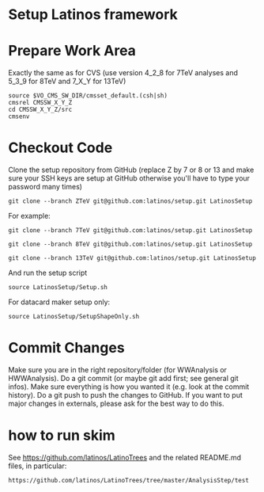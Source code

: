 Setup Latinos framework
=======================

# Prepare Work Area

Exactly the same as for CVS (use version 4_2_8 for 7TeV analyses and 5_3_9 for 8TeV and 7_X_Y for 13TeV) 

    source $VO_CMS_SW_DIR/cmsset_default.(csh|sh)
    cmsrel CMSSW_X_Y_Z
    cd CMSSW_X_Y_Z/src
    cmsenv


# Checkout Code

Clone the setup repository from GitHub (replace Z by 7 or 8 or 13 and make sure your SSH keys are setup at GitHub otherwise you'll have to type your password many times) 

    git clone --branch ZTeV git@github.com:latinos/setup.git LatinosSetup

For example:

    git clone --branch 7TeV git@github.com:latinos/setup.git LatinosSetup

    git clone --branch 8TeV git@github.com:latinos/setup.git LatinosSetup

    git clone --branch 13TeV git@github.com:latinos/setup.git LatinosSetup

And run the setup script

    source LatinosSetup/Setup.sh

For datacard maker setup only:

    source LatinosSetup/SetupShapeOnly.sh


# Commit Changes

Make sure you are in the right repository/folder (for WWAnalysis or HWWAnalysis).
Do a git commit (or maybe git add first; see general git infos).
Make sure everything is how you wanted it (e.g. look at the commit history).
Do a git push to push the changes to GitHub.
If you want to put major changes in externals, please ask for the best way to do this.


# how to run skim

See https://github.com/latinos/LatinoTrees and the related README.md files,
in particular:

    https://github.com/latinos/LatinoTrees/tree/master/AnalysisStep/test



